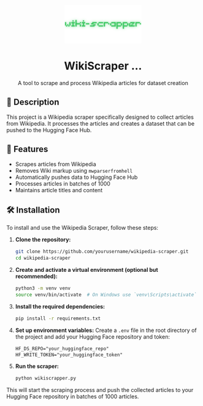 <div align="center">
  <img src=img/logo.png alt="Wikipedia Scraper Logo" />

  # WikiScraper ...
  
  A tool to scrape and process Wikipedia articles for dataset creation
</div>

## 📝 Description

This project is a Wikipedia scraper specifically designed to collect articles from Wikipedia. It processes the articles and creates a dataset that can be pushed to the Hugging Face Hub.

## 🚀 Features

- Scrapes articles from Wikipedia
- Removes Wiki markup using `mwparserfromhell`
- Automatically pushes data to Hugging Face Hub
- Processes articles in batches of 1000
- Maintains article titles and content

## 🛠️ Installation
To install and use the Wikipedia Scraper, follow these steps:

1. **Clone the repository:**
   ```bash
   git clone https://github.com/yourusername/wikipedia-scraper.git
   cd wikipedia-scraper
   ```

2. **Create and activate a virtual environment (optional but recommended):**
   ```bash
   python3 -m venv venv
   source venv/bin/activate  # On Windows use `venv\Scripts\activate`
   ```

3. **Install the required dependencies:**
   ```bash
   pip install -r requirements.txt
   ```

4. **Set up environment variables:**
   Create a `.env` file in the root directory of the project and add your Hugging Face repository and token:
   ```env
   HF_DS_REPO="your_huggingface_repo"
   HF_WRITE_TOKEN="your_huggingface_token"
   ```

5. **Run the scraper:**
   ```bash
   python wikiscrapper.py
   ```

This will start the scraping process and push the collected articles to your Hugging Face repository in batches of 1000 articles.

